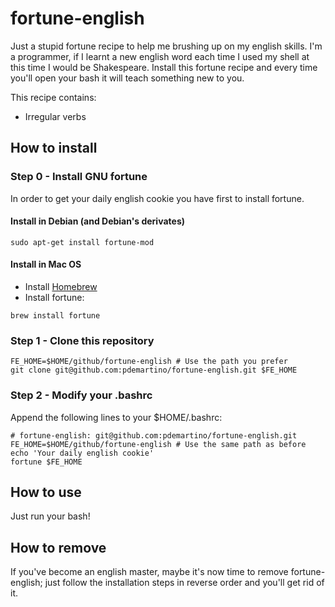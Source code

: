 # fortune-english
Just a stupid fortune recipe to help me brushing up on my english skills.
I'm a programmer, if I learnt a new english word each time I used my shell at this time I would be Shakespeare.
Install this fortune recipe and every time you'll open your bash it will teach something new to you.

This recipe contains:
* Irregular verbs


## How to install

### Step 0 - Install GNU fortune
In order to get your daily english cookie you have first to install fortune.

#### Install in Debian (and Debian's derivates)
```
sudo apt-get install fortune-mod
```

#### Install in Mac OS
 * Install [Homebrew](http://brew.sh/)
 * Install fortune:
 ```
 brew install fortune
 ```

### Step 1 - Clone this repository
```
FE_HOME=$HOME/github/fortune-english # Use the path you prefer
git clone git@github.com:pdemartino/fortune-english.git $FE_HOME
```

### Step 2 - Modify your .bashrc
Append the following lines to your $HOME/.bashrc:
```
# fortune-english: git@github.com:pdemartino/fortune-english.git
FE_HOME=$HOME/github/fortune-english # Use the same path as before
echo 'Your daily english cookie'
fortune $FE_HOME
```

## How to use
Just run your bash!


## How to remove
If you've become an english master, maybe it's now time to remove fortune-english; just follow the installation steps in reverse order and you'll get rid of it.
